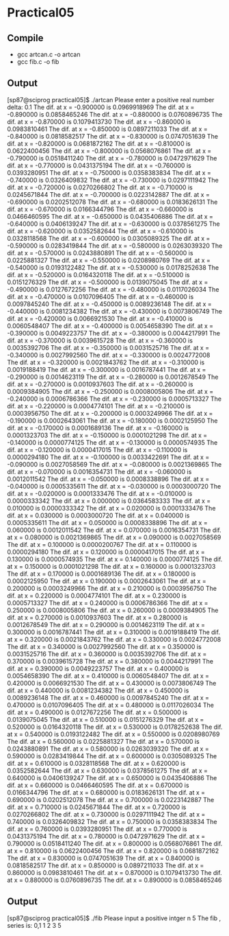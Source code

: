 # Practical05

## Compile
<ul>
  <li>
    gcc artcan.c -o artcan
  </li>
  <li>
    gcc fib.c -o fib
  </li>
</ul>


## Output
[sp87@sciprog practical05]$ ./artcan
Please enter a positive real number delta:
0.1
The dif. at x = -0.900000 is 0.0969918969
The dif. at x = -0.890000 is 0.0858465246
The dif. at x = -0.880000 is 0.0760896735
The dif. at x = -0.870000 is 0.1079413730
The dif. at x = -0.860000 is 0.0983810461
The dif. at x = -0.850000 is 0.0897211033
The dif. at x = -0.840000 is 0.0818582517
The dif. at x = -0.830000 is 0.0747051639
The dif. at x = -0.820000 is 0.0681872162
The dif. at x = -0.810000 is 0.0622400456
The dif. at x = -0.800000 is 0.0568076861
The dif. at x = -0.790000 is 0.0518411240
The dif. at x = -0.780000 is 0.0472971629
The dif. at x = -0.770000 is 0.0431375194
The dif. at x = -0.760000 is 0.0393280951
The dif. at x = -0.750000 is 0.0358383834
The dif. at x = -0.740000 is 0.0326409832
The dif. at x = -0.730000 is 0.0297111942
The dif. at x = -0.720000 is 0.0270266802
The dif. at x = -0.710000 is 0.0245671844
The dif. at x = -0.700000 is 0.0223142887
The dif. at x = -0.690000 is 0.0202512078
The dif. at x = -0.680000 is 0.0183626131
The dif. at x = -0.670000 is 0.0166344796
The dif. at x = -0.660000 is 0.0466460595
The dif. at x = -0.650000 is 0.0435406886
The dif. at x = -0.640000 is 0.0406139247
The dif. at x = -0.630000 is 0.0378561275
The dif. at x = -0.620000 is 0.0352582644
The dif. at x = -0.610000 is 0.0328118568
The dif. at x = -0.600000 is 0.0305089325
The dif. at x = -0.590000 is 0.0283419844
The dif. at x = -0.580000 is 0.0263039320
The dif. at x = -0.570000 is 0.0243880891
The dif. at x = -0.560000 is 0.0225881327
The dif. at x = -0.550000 is 0.0208980769
The dif. at x = -0.540000 is 0.0193122482
The dif. at x = -0.530000 is 0.0178252638
The dif. at x = -0.520000 is 0.0164320118
The dif. at x = -0.510000 is 0.0151276329
The dif. at x = -0.500000 is 0.0139075045
The dif. at x = -0.490000 is 0.0127672256
The dif. at x = -0.480000 is 0.0117026034
The dif. at x = -0.470000 is 0.0107096405
The dif. at x = -0.460000 is 0.0097845240
The dif. at x = -0.450000 is 0.0089236148
The dif. at x = -0.440000 is 0.0081234382
The dif. at x = -0.430000 is 0.0073806749
The dif. at x = -0.420000 is 0.0066921530
The dif. at x = -0.410000 is 0.0060548407
The dif. at x = -0.400000 is 0.0054658390
The dif. at x = -0.390000 is 0.0049223757
The dif. at x = -0.380000 is 0.0044217991
The dif. at x = -0.370000 is 0.0039615728
The dif. at x = -0.360000 is 0.0035392706
The dif. at x = -0.350000 is 0.0031525716
The dif. at x = -0.340000 is 0.0027992560
The dif. at x = -0.330000 is 0.0024772008
The dif. at x = -0.320000 is 0.0021843762
The dif. at x = -0.310000 is 0.0019188419
The dif. at x = -0.300000 is 0.0016787441
The dif. at x = -0.290000 is 0.0014623119
The dif. at x = -0.280000 is 0.0012678549
The dif. at x = -0.270000 is 0.0010937603
The dif. at x = -0.260000 is 0.0009384905
The dif. at x = -0.250000 is 0.0008005806
The dif. at x = -0.240000 is 0.0006786366
The dif. at x = -0.230000 is 0.0005713327
The dif. at x = -0.220000 is 0.0004774101
The dif. at x = -0.210000 is 0.0003956750
The dif. at x = -0.200000 is 0.0003249966
The dif. at x = -0.190000 is 0.0002643061
The dif. at x = -0.180000 is 0.0002125950
The dif. at x = -0.170000 is 0.0001689136
The dif. at x = -0.160000 is 0.0001323703
The dif. at x = -0.150000 is 0.0001021298
The dif. at x = -0.140000 is 0.0000774125
The dif. at x = -0.130000 is 0.0000574935
The dif. at x = -0.120000 is 0.0000417015
The dif. at x = -0.110000 is 0.0000294180
The dif. at x = -0.100000 is 0.0033422691
The dif. at x = -0.090000 is 0.0027058569
The dif. at x = -0.080000 is 0.0021369865
The dif. at x = -0.070000 is 0.0016354731
The dif. at x = -0.060000 is 0.0012011542
The dif. at x = -0.050000 is 0.0008338896
The dif. at x = -0.040000 is 0.0005335611
The dif. at x = -0.030000 is 0.0003000720
The dif. at x = -0.020000 is 0.0001333476
The dif. at x = -0.010000 is 0.0000333342
The dif. at x = 0.000000 is 0.0364583333
The dif. at x = 0.010000 is 0.0000333342
The dif. at x = 0.020000 is 0.0001333476
The dif. at x = 0.030000 is 0.0003000720
The dif. at x = 0.040000 is 0.0005335611
The dif. at x = 0.050000 is 0.0008338896
The dif. at x = 0.060000 is 0.0012011542
The dif. at x = 0.070000 is 0.0016354731
The dif. at x = 0.080000 is 0.0021369865
The dif. at x = 0.090000 is 0.0027058569
The dif. at x = 0.100000 is 0.0000200767
The dif. at x = 0.110000 is 0.0000294180
The dif. at x = 0.120000 is 0.0000417015
The dif. at x = 0.130000 is 0.0000574935
The dif. at x = 0.140000 is 0.0000774125
The dif. at x = 0.150000 is 0.0001021298
The dif. at x = 0.160000 is 0.0001323703
The dif. at x = 0.170000 is 0.0001689136
The dif. at x = 0.180000 is 0.0002125950
The dif. at x = 0.190000 is 0.0002643061
The dif. at x = 0.200000 is 0.0003249966
The dif. at x = 0.210000 is 0.0003956750
The dif. at x = 0.220000 is 0.0004774101
The dif. at x = 0.230000 is 0.0005713327
The dif. at x = 0.240000 is 0.0006786366
The dif. at x = 0.250000 is 0.0008005806
The dif. at x = 0.260000 is 0.0009384905
The dif. at x = 0.270000 is 0.0010937603
The dif. at x = 0.280000 is 0.0012678549
The dif. at x = 0.290000 is 0.0014623119
The dif. at x = 0.300000 is 0.0016787441
The dif. at x = 0.310000 is 0.0019188419
The dif. at x = 0.320000 is 0.0021843762
The dif. at x = 0.330000 is 0.0024772008
The dif. at x = 0.340000 is 0.0027992560
The dif. at x = 0.350000 is 0.0031525716
The dif. at x = 0.360000 is 0.0035392706
The dif. at x = 0.370000 is 0.0039615728
The dif. at x = 0.380000 is 0.0044217991
The dif. at x = 0.390000 is 0.0049223757
The dif. at x = 0.400000 is 0.0054658390
The dif. at x = 0.410000 is 0.0060548407
The dif. at x = 0.420000 is 0.0066921530
The dif. at x = 0.430000 is 0.0073806749
The dif. at x = 0.440000 is 0.0081234382
The dif. at x = 0.450000 is 0.0089236148
The dif. at x = 0.460000 is 0.0097845240
The dif. at x = 0.470000 is 0.0107096405
The dif. at x = 0.480000 is 0.0117026034
The dif. at x = 0.490000 is 0.0127672256
The dif. at x = 0.500000 is 0.0139075045
The dif. at x = 0.510000 is 0.0151276329
The dif. at x = 0.520000 is 0.0164320118
The dif. at x = 0.530000 is 0.0178252638
The dif. at x = 0.540000 is 0.0193122482
The dif. at x = 0.550000 is 0.0208980769
The dif. at x = 0.560000 is 0.0225881327
The dif. at x = 0.570000 is 0.0243880891
The dif. at x = 0.580000 is 0.0263039320
The dif. at x = 0.590000 is 0.0283419844
The dif. at x = 0.600000 is 0.0305089325
The dif. at x = 0.610000 is 0.0328118568
The dif. at x = 0.620000 is 0.0352582644
The dif. at x = 0.630000 is 0.0378561275
The dif. at x = 0.640000 is 0.0406139247
The dif. at x = 0.650000 is 0.0435406886
The dif. at x = 0.660000 is 0.0466460595
The dif. at x = 0.670000 is 0.0166344796
The dif. at x = 0.680000 is 0.0183626131
The dif. at x = 0.690000 is 0.0202512078
The dif. at x = 0.700000 is 0.0223142887
The dif. at x = 0.710000 is 0.0245671844
The dif. at x = 0.720000 is 0.0270266802
The dif. at x = 0.730000 is 0.0297111942
The dif. at x = 0.740000 is 0.0326409832
The dif. at x = 0.750000 is 0.0358383834
The dif. at x = 0.760000 is 0.0393280951
The dif. at x = 0.770000 is 0.0431375194
The dif. at x = 0.780000 is 0.0472971629
The dif. at x = 0.790000 is 0.0518411240
The dif. at x = 0.800000 is 0.0568076861
The dif. at x = 0.810000 is 0.0622400456
The dif. at x = 0.820000 is 0.0681872162
The dif. at x = 0.830000 is 0.0747051639
The dif. at x = 0.840000 is 0.0818582517
The dif. at x = 0.850000 is 0.0897211033
The dif. at x = 0.860000 is 0.0983810461
The dif. at x = 0.870000 is 0.1079413730
The dif. at x = 0.880000 is 0.0760896735
The dif. at x = 0.890000 is 0.0858465246


## Output
[sp87@sciprog practical05]$ ./fib
Please input a positive intger n
5
The fib , series is:
0,1 1 2 3 5

